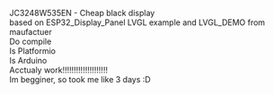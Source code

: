 JC3248W535EN - Cheap black display
<br>
based on ESP32_Display_Panel LVGL example and LVGL_DEMO from maufactuer<br>
Do compile<br>
Is Platformio<br>
Is Arduino<br>
Acctualy work!!!!!!!!!!!!!!!!!!!!<br>
Im begginer, so took me like 3 days :D<br>